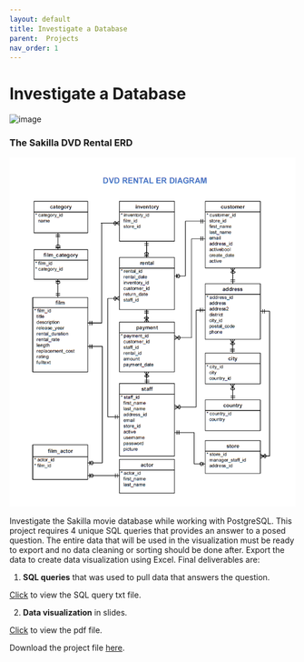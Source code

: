 ```yaml
---
layout: default
title: Investigate a Database
parent:  Projects
nav_order: 1
---
```


# Investigate a Database

![image](/project1/images/8.gif)

### The Sakilla DVD Rental ERD

![image](/assets/images/0002.png)

Investigate the Sakilla movie database while working with PostgreSQL. This project requires 4 unique SQL queries that provides an answer to a posed question. The entire data that will be used in the visualization must be ready to export and no data cleaning or sorting should be done after. Export the data to create data visualization using Excel. Final deliverables are:

1. **SQL queries** that was used to pull data that answers the question.

[Click](projects/project1/sql_project/queries.txt) to view the SQL query txt file.

2. **Data visualization** in slides.

[Click](projects/project1/sql_project/report.pdf) to view the pdf file.

Download the project file [here](https://github.com/m-soro/Data-Science-with-Python/tree/main/projects/project1/sql_project).
